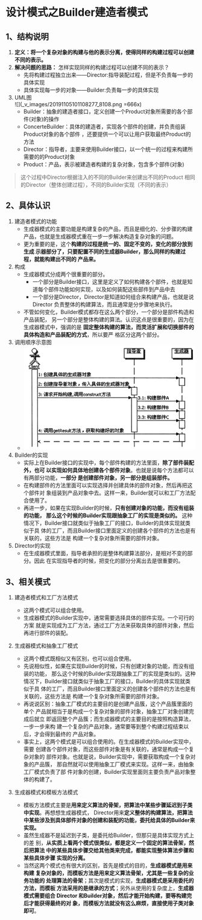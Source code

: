 # 设计模式之Builder建造者模式
## 1、结构说明
1. **定义：将一个复杂对象的构建与他的表示分离，使得同样的构建过程可以创建不同的表示。**
2. **解决问题的思路：** 怎样实现同样的构建过程可以创建不同的表示？
    - 先将构建过程独立出来——Director:指导装配过程，但是不负责每一步的具体实现
    - 具体实现每一步的对象——Builder:负责每一步的具体实现
3. UML图  
    ![](_v_images/20191105101108277_8108.png =666x)
    - Builder：抽象的建造者接口，定义创建一个Product对象所需要的各个部件(对象)的操作
    - ConcerteBuilder：具体的建造者，实现各个部件的创建，并负责组装Product对象的各个部件 ，还要提供一个可以让用户获取最终Product的方法
    - Director：指导者，主要来使用Builder接口，以一个统一的过程来构建所需要的的Product对象
    - Product：产品，表示被建造者构建的复杂对象，包含多个部件(对象)
>这个过程中Director根据注入的不同的Builder来创建出不同的Product
>相同的Director（整体创建过程），不同的Builder实现（不同的表示）

## 2、具体认识
1. 建造者模式的功能
    - 生成器模式的主要功能是构建复杂的产品，而且是细化的、分步骤的构建产品，也就是生成器模式重在一步一步解决构造复杂对象的问题。
    - 更为重要的是，这个**构建的过程是统一的、固定不变的，变化的部分放到生成 示器部分了，只要配置不同的生成器Builder，那么同样的构建过程，就能构建出不同的 产品来。**
2. 构成
    - 生成器模式分成两个很重要的部分。
        - 一个部分是Builder接口，这里是定义了如何构建各个部件，也就是知道每个部件功能如何实现，以及如何装配这些部件到产品中去
        - 一个部分是Director，Director是知道如何组合来构建产品，也就是说Director 负责整体的构建算法，而且通常是分步骤地来执行。
    - 不管如何变化，Builder模式都存在这么两个部分，一个部分是部件构造和产品装配， 另一个部分是整体构建的算法。认识这点是很重要的，因为在生成器模式中，强调的是 **固定整体构建的算法，而灵活扩展和切换部件的具体构造和产品装配的方式**，所以要严 格区分这两个部分。
3. 调用顺序示意图  
     - ![](_v_images/20191105103117243_29470.png)
4. Builder的实现
    - 实际上在Builder接口的实现中，每个部件构建的方法里面，**除了部件装配外，也可 以实现如何具体地创建各个部件对象**。也就是说每个方法都可以有两部分功能，**一部分 是创建部件对象，另一部分是组装部件。**
    - 在构建部件的方法里面可以实现选择并创建具体的部件对象，然后再把这个部件对 象组装到产品对象中去。这样一来，Builder就可以和工厂方法配合使用了。
    - 再进一步，如果在实现Builder的时候，**只有创建对象的功能，而没有组装的功能， 那么这个时候的Builder实现跟抽象工厂的实现是类似的。**
    这种情况下，Builder接口就类似于抽象工厂的接口，Builder的具体实现就类似于具 体的工厂，而且Builder接口里面定义的创建各个部件的方法也是有关联的，这些方法是 构建一个复杂对象所需要的部件对象。
5. Director的实现
    - 在生成器模式里面，指导者承担的是整体构建算法部分，是相对不变的部分。因此 在实现指导者的时候，把变化的部分分离出去是很重要的。

## 3、相关模式
1. 建造者模式和工厂方法模式 
    - 这两个模式可以组合使用。
    - 生成器模式的Builder实现中，通常需要选择具体的部件实现。一个可行的方案 就是实现成为工厂方法，通过工厂方法来获取具体的部件对象，然后再进行部件的装配。

2. 生成器模式和抽象工厂模式 
    - 这两个模式既相似又有区别，也可以组合使用。
    - 先说相似性，如果在实现Builder的时候，只有创建对象的功能，而没有组装的功能， 那么这个时候的Builder实现跟抽象工厂的实现是类似的。这种情况下，Builder接口就类似于抽象工厂的接口，Builder的具体实现就类似于具 体的工厂，而且Builder接口里面定义的创建各个部件的方法也是有关联的，这些方法是 构建一个复杂对象所需要的部件对象。
    - 再说说区别：抽象工厂模式的主要目的是创建产品簇，这个产品簇里面的单个 产品就相当于是构成一个复杂对象的部件对象，抽象工厂对象创建完成后就立 即返回整个产品簇；而生成器模式的主要目的是按照构造算法，一步一步来构 建一个复杂的产品对象，通常要等到整个构建过程结束以后，才会得到最终的 产品对象。
    - 事实上，这两个模式是可以组合使用的。在生成器模式的Builder实现中，需要 创建各个部件对象，而这些部件对象是有关联的，通常是构成一个复杂对象的 部件对象。也就是说，Builder实现中，需要获取构成一个复杂对象的产品簇， 那自然就可以使用抽象工厂模式来实现。这样一来，由抽象工厂模式负责了部 件对象的创建，Builder实现里面则主要负责产品对象整体的构建了。

3. 生成器模式和模板方法模式 
    - 模板方法模式主要是**用来定义算法的骨架，把算法中某些步骤延迟到子类中实现**。再想想生成器模式， Director用来**定义整体的构建算法，把算法中某些涉及到具体部件对象的创建和装配的功能，委托给具体的Builder来实现。**
    - 虽然生成器不是延迟到子类，是委托给Builder，但那只是具体实现方式上的差 别，**从实质上看两个模式很类似，都是定义一个固定的算法骨架，然后把算法 中的某些具体步骤交给其他类来完成，都能实现整体算法步骤和某些具体步骤 实现的分离。**
    - 当然这两个模式也有很大的区别，首先是模式的目的，**生成器模式是用来构建 复杂对象的，而模板方法是用来定义算法骨架，尤其是一些复杂的业务功能的 处理算法的骨架**；其次是模式的实现，**生成器模式是采用委托的方法，而模板 方法采用的是继承的方式**；另外从使用的复杂度上，**生成器模式需要组合 Director 和Builder对象，然后才能开始构建，要等构建完后才能获得最终的对 象，而模板方法就没有这么麻烦，直接使用子类对象即可**。



